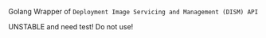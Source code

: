 Golang Wrapper of `Deployment Image Servicing and Management (DISM) API`

UNSTABLE and need test! Do not use!
